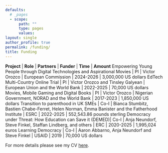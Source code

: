 ```yaml
---
defaults:
  # _pages
  - scope:
      path: ""
      type: pages
      values:
layout: single
author_profile: true
permalink: /funding/
title: Funding
---
```


**Project** | **Role** | **Partners** | **Funder** | **Time** | **Amount**
Empowering Young People through Digital Technologies and Aspirational Movies | PI | Victor Orozco | European Commission | 2024-2026 | 3,000,000 US dollars
EdTech Multi-Country Online Trial | PI | Victor Orozco and Tinsley Galyean | European Union and the World Bank | 2022-2025 | 70,000 US dollars
Movies, Mobile Gaming and Digital Books | PI | Victor Orozco | Nigerian Government, NORAD and the World Bank | 2017-2023 | 1,850,000 US dollars
Transition to parenthood in UK SMEs | Co-I | Bianca Stumbitz, Bastien Chabe-Ferret, Helen Norman, Emma Banister and the Fatherhood Institute | ESRC | 2022-2025 | 552,543.86 pounds sterling 
Democracy under Threat: How Education can Save it (DEMED)| Co-I | Anja Neundorf, Steve Finkel, Staffan Lindberg, and others | ERC | 2020-2025 | 1,995,024 euros
Learning Democracy | Co-I | Aaron Abbarno, Anja Neundorf and Steve Finkel | USAID | 2019 | 70,000 US dollars

For more details please see my CV [here](https://www.dropbox.com/scl/fi/mv5uicdr4x4cjx7xadhg5/CV_ErickaRascon_website.pdf?rlkey=4gy1zfz5i4wi8xm5yh0msnu5o&e=1&st=e8bkui6y&dl=0).